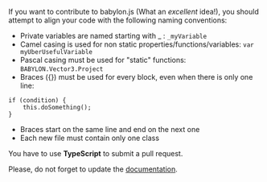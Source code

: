 If you want to contribute to babylon.js (What an _excellent_ idea!), you should attempt to align your code with the following naming conventions:

- Private variables are named starting with \_ : `_myVariable`
- Camel casing is used for non static properties/functions/variables: `var myUberUsefulVariable`
- Pascal casing must be used for "static" functions: `BABYLON.Vector3.Project`
- Braces ({}) must be used for every block, even when there is only one line:

```
if (condition) {
    this.doSomething();
}
```

- Braces start on the same line and end on the next one
- Each new file must contain only one class

You have to use **TypeScript** to submit a pull request.

Please, do not forget to update the [documentation](https://github.com/BabylonJS/Documentation).
